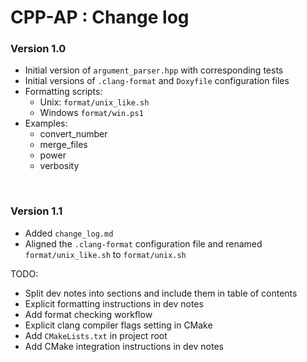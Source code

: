 # CPP-AP : Change log

### Version 1.0

* Initial version of `argument_parser.hpp` with corresponding tests
* Initial versions of `.clang-format` and `Doxyfile` configuration files
* Formatting scripts:
    * Unix: `format/unix_like.sh`
    * Windows `format/win.ps1`
* Examples:
    * convert_number
    * merge_files
    * power
    * verbosity

<br />

### Version 1.1

* Added `change_log.md`
* Aligned the `.clang-format` configuration file and renamed `format/unix_like.sh` to `format/unix.sh`

TODO:
* Split dev notes into sections and include them in table of contents
* Explicit formatting instructions in dev notes
* Add format checking workflow
* Explicit clang compiler flags setting in CMake
* Add `CMakeLists.txt` in project root
* Add CMake integration instructions in dev notes
